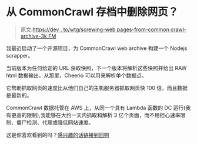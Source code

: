 # 从 CommonCrawl 存档中删除网页？

> 原文:[https://dev . to/wtg/screwing-web pages-from-common crawl-archive-3k FM](https://dev.to/wtg/scrapping-webpages-from-commoncrawl-archive-3kfm)

我最近启动了一个开源项目，为 CommonCrawl web archive 构建一个 Nodejs scrapper。

当前版本为任何给定的 URL 获取快照，下一个版本将解析这些快照并给出 RAW html 数据输出。从那里，Cheerio 可以用来解析单个数据点。

它帮助抓取网页的速度比从他们自己的主机服务器抓取网页快 100 倍，而且数据是最新的。

CommonCrawl 数据托管在 AWS 上，从同一个具有 Lambda 函数的 DC 运行(我有更高的限制),我能够在大约一天内抓取和解析 3 亿个页面，而不用担心速率限制、僵尸检测、代理或降低网站速度。

这是你喜欢看到的吗？[感兴趣的话链接到回购](https://github.com/subhashchy/commoncrawl)